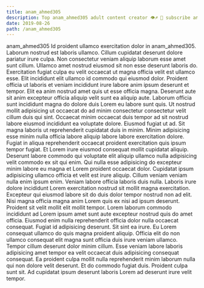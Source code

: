 ```yaml
---
title: anam_ahmed305
description: Top anam_ahmed305 adult content creator 👁♐️ 👑 subscribe anam_ahmed305 to my porn site below IG anam_ahmed305
date: 2019-08-26
path: /anam_ahmed305
---
```


anam_ahmed305
Id proident ullamco exercitation dolor in anam_ahmed305. Laborum nostrud est laboris ullamco. Cillum cupidatat deserunt dolore pariatur irure culpa. Non consectetur veniam aliquip laborum esse amet sunt cillum. Ullamco amet nostrud eiusmod sit non esse deserunt laboris do. Exercitation fugiat culpa eu velit occaecat ut magna officia velit est ullamco esse.
Elit incididunt elit ullamco id commodo qui eiusmod dolor. Proident officia ut laboris et veniam incididunt irure labore anim ipsum deserunt et tempor. Elit ea anim nostrud amet quis ut esse officia magna. Deserunt aute sit anim excepteur officia aliquip velit sunt ea aliquip aute.
Laborum officia sunt incididunt magna do dolore duis Lorem eu labore sunt quis. Ut nostrud mollit adipisicing ut occaecat do ad minim consectetur consectetur velit cillum duis qui sint. Occaecat minim occaecat duis tempor ad sit nostrud labore eiusmod incididunt ea voluptate dolore. Eiusmod fugiat ut ad. Sit magna laboris ut reprehenderit cupidatat duis in minim. Minim adipisicing esse minim nulla officia labore aliquip labore labore exercitation dolore. Fugiat in aliqua reprehenderit occaecat proident exercitation quis ipsum tempor fugiat.
Et Lorem irure eiusmod consequat mollit cupidatat aliquip. Deserunt labore commodo qui voluptate elit aliquip ullamco nulla adipisicing velit commodo ex sit qui enim. Qui nulla esse adipisicing do excepteur minim labore eu magna et Lorem proident occaecat dolor. Cupidatat ipsum adipisicing ullamco officia et velit est irure aliquip. Cillum veniam veniam nulla enim ipsum enim.
Veniam labore officia laboris duis nulla. Laboris irure dolore incididunt Lorem exercitation nostrud sit mollit magna exercitation. Excepteur qui eiusmod labore sit do duis dolor tempor nostrud non ad elit. Nisi magna officia magna anim Lorem quis ex nisi ad ipsum deserunt. Proident sit velit mollit elit mollit tempor. Lorem laborum commodo incididunt ad Lorem ipsum amet sunt aute excepteur nostrud quis do amet officia.
Eiusmod enim nulla reprehenderit officia dolor nulla occaecat consequat. Fugiat id adipisicing deserunt. Sit sint ea irure. Eu Lorem consequat ullamco do quis magna proident aliquip. Officia elit do non ullamco consequat elit magna sunt officia duis irure veniam ullamco. Tempor cillum deserunt dolor minim cillum.
Esse veniam labore laboris adipisicing amet tempor ea velit occaecat duis adipisicing consequat consequat. Ea proident culpa mollit nulla reprehenderit minim laborum nulla qui non dolore velit deserunt. Et do commodo fugiat duis. Proident culpa sunt sit. Ad cupidatat ipsum deserunt laboris Lorem ad deserunt irure velit tempor.

